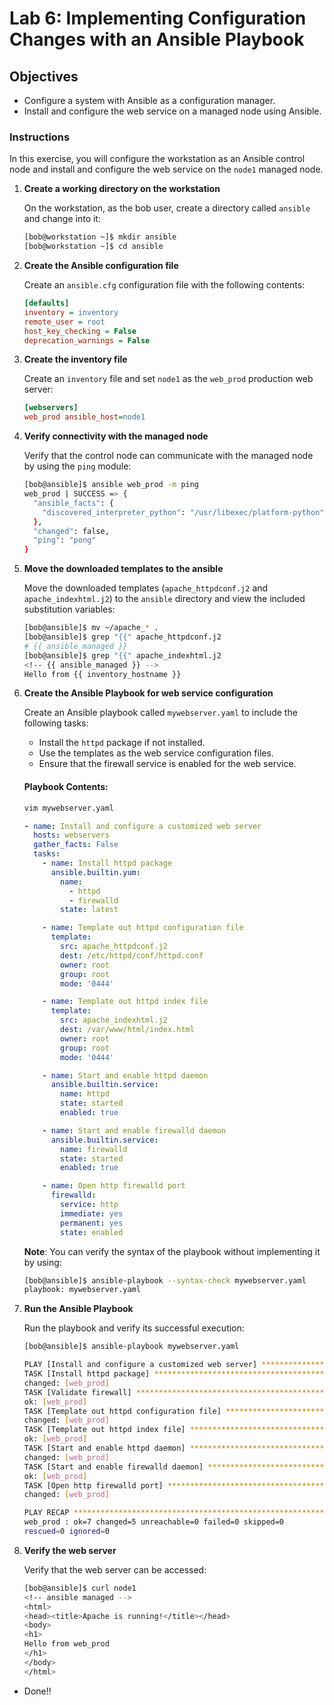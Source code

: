 # Lab 6: Implementing Configuration Changes with an Ansible Playbook

## Objectives

- Configure a system with Ansible as a configuration manager.
- Install and configure the web service on a managed node using Ansible.

### Instructions

In this exercise, you will configure the workstation as an Ansible control node and install and configure the web service on the `node1` managed node.

1. **Create a working directory on the workstation**
   
   On the workstation, as the bob user, create a directory called `ansible` and change into it:
   
   ```bash
   [bob@workstation ~]$ mkdir ansible
   [bob@workstation ~]$ cd ansible
   ```

2. **Create the Ansible configuration file**
   
   Create an `ansible.cfg` configuration file with the following contents:
   
   ```ini
   [defaults]
   inventory = inventory
   remote_user = root
   host_key_checking = False
   deprecation_warnings = False
   ```

3. **Create the inventory file**
   
   Create an `inventory` file and set `node1` as the `web_prod` production web server:
   
   ```ini
   [webservers]
   web_prod ansible_host=node1
   ```

4. **Verify connectivity with the managed node**
   
   Verify that the control node can communicate with the managed node by using the `ping` module:
   
   ```bash
   [bob@ansible]$ ansible web_prod -m ping
   web_prod | SUCCESS => {
     "ansible_facts": {
       "discovered_interpreter_python": "/usr/libexec/platform-python"
     },
     "changed": false,
     "ping": "pong"
   }
   ```

5. **Move the downloaded templates to the ansible**
   
   Move the downloaded templates (`apache_httpdconf.j2` and `apache_indexhtml.j2`) to the `ansible` directory and view the included substitution variables:
   
   ```bash
   [bob@ansible]$ mv ~/apache_* .
   [bob@ansible]$ grep "{{" apache_httpdconf.j2
   # {{ ansible_managed }}
   [bob@ansible]$ grep "{{" apache_indexhtml.j2
   <!-- {{ ansible_managed }} -->
   Hello from {{ inventory_hostname }}
   ```

6. **Create the Ansible Playbook for web service configuration**
   
   Create an Ansible playbook called `mywebserver.yaml` to include the following tasks:

   - Install the `httpd` package if not installed.
   - Use the templates as the web service configuration files.
   - Ensure that the firewall service is enabled for the web service.

   #### Playbook Contents:
   ```bash
   vim mywebserver.yaml
   ```

   ```yaml
   - name: Install and configure a customized web server
     hosts: webservers
     gather_facts: False
     tasks:
       - name: Install httpd package
         ansible.builtin.yum:
           name:
             - httpd
             - firewalld
           state: latest
   
       - name: Template out httpd configuration file
         template:
           src: apache_httpdconf.j2
           dest: /etc/httpd/conf/httpd.conf
           owner: root
           group: root
           mode: '0444'

       - name: Template out httpd index file
         template:
           src: apache_indexhtml.j2
           dest: /var/www/html/index.html
           owner: root
           group: root
           mode: '0444'

       - name: Start and enable httpd daemon
         ansible.builtin.service:
           name: httpd
           state: started
           enabled: true

       - name: Start and enable firewalld daemon
         ansible.builtin.service:
           name: firewalld
           state: started
           enabled: true

       - name: Open http firewalld port
         firewalld:
           service: http
           immediate: yes
           permanent: yes
           state: enabled
   ```

   **Note**: You can verify the syntax of the playbook without implementing it by using:

   ```bash
   [bob@ansible]$ ansible-playbook --syntax-check mywebserver.yaml
   playbook: mywebserver.yaml
   ```

8. **Run the Ansible Playbook**

   Run the playbook and verify its successful execution:

   ```bash
   [bob@ansible]$ ansible-playbook mywebserver.yaml
   
   PLAY [Install and configure a customized web server] *********************
   TASK [Install httpd package] *********************************************
   changed: [web_prod]
   TASK [Validate firewall] *************************************************
   ok: [web_prod]
   TASK [Template out httpd configuration file] *****************************
   changed: [web_prod]
   TASK [Template out httpd index file] *************************************
   ok: [web_prod]
   TASK [Start and enable httpd daemon] *************************************
   changed: [web_prod]
   TASK [Start and enable firewalld daemon] *********************************
   ok: [web_prod]
   TASK [Open http firewalld port] ******************************************
   changed: [web_prod]
   
   PLAY RECAP ***************************************************************
   web_prod : ok=7 changed=5 unreachable=0 failed=0 skipped=0
   rescued=0 ignored=0
   ```

9. **Verify the web server**

   Verify that the web server can be accessed:

   ```bash
   [bob@ansible]$ curl node1
   <!-- ansible managed -->
   <html>
   <head><title>Apache is running!</title></head>
   <body>
   <h1>
   Hello from web_prod
   </h1>
   </body>
   </html>
   ```

* Done!!
